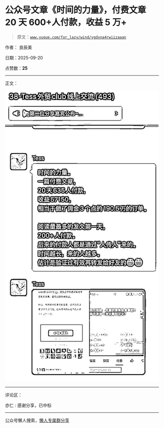 # 公众号文章《时间的力量》，付费文章 20 天 600+人付款，收益 5 万+

> 原文：[`www.yuque.com/for_lazy/wind/ygdvna4rwiizaaan`](https://www.yuque.com/for_lazy/wind/ygdvna4rwiizaaan)

作者： 良辰美

日期：2025-09-20

点赞数：**25**

* * *

正文：

![](img/09973d84909a6186399aa1d54aca3942.png "None")

* * *

评论区：

亦仁 : 感谢分享，已中标

* * *

公众号懒人搜索，[懒人专属群分享](https://lazybook.fun/#/blog/group)